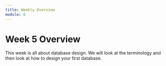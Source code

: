 ```yaml
---
title: Weekly Overview
module: 6
---
```


# Week 5 Overview <br />


This week is all about database design.  We will look at the terminology and then look at how to design your first database.